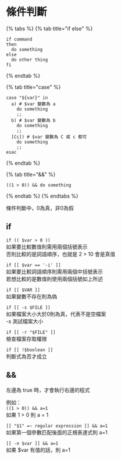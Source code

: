 # 條件判斷

{% tabs %}
{% tab title="if else" %}
```text
if command
then
  do something
else
  do other thing
fi
```
{% endtab %}

{% tab title="case" %}
```
case "${var}" in
  a) # $var 變數為 a
    do something
    ;;
  b) # $var 變數為 b
    do something
    ;;
  [Cc]) # $var 變數為 C 或 c 都可
    do something
    ;;
esac
```
{% endtab %}

{% tab title="&&" %}
```
((1 > 0)) && do something
```
{% endtab %}
{% endtabs %}

條件判斷中，0為真，非0為假

## if

`if (( $var > 0 ))`  
如果要比較數值則需用兩個括號表示  
否則比較的是詞語順序，也就是 2 &gt; 10 會是真值

`if [[ $var == '-i' ]]`  
如果要比較詞語順序則需用兩個中括號表示  
若想比較的是數值則使用兩個括號如上所述

`if [[ $VAR ]]`  
如果變數不存在則為偽

`if [[ -s $FILE ]]`  
如果檔案大小大於0則為真，代表不是空檔案  
-s 測試檔案大小

`if [[ -r "$FILE" ]]`  
檢查檔案存取權限

`if [[ !$boolean ]]`  
判斷式為否才成立

## &&

左邊為 true 時，才會執行右邊的程式

例如：  
`((1 > 0)) && a=1`  
如果 1 &gt; 0 則 a = 1

`[[ "$1" =~ regular expression ]] && a=1`  
如果第一個參數匹配後面的正規表達式則 a=1

`[[ -n $var ]] && a=1`  
如果 $var 有值的話，則 a=1

